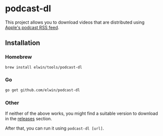# podcast-dl

This project allows you to download videos that are distributed
using [Apple's podcast RSS feed](https://podcasters.apple.com/support/823-podcast-requirements).

## Installation

### Homebrew

```bash
brew install elwin/tools/podcast-dl
```

### Go

```bash
go get github.com/elwin/podcast-dl
```

### Other

If neither of the above works, you might find a suitable version to download in
the [releases](https://github.com/elwin/podcast-dl/releases) section.

After that, you can run it using `podcast-dl [url]`.